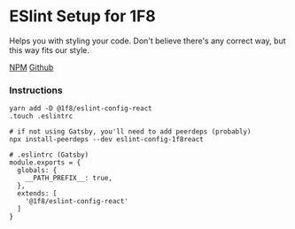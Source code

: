 # ESlint Setup for 1F8

Helps you with styling your code.
Don't believe there's any correct way, but this way fits our style.

[NPM](https://www.npmjs.com/package/@1f8/eslint-config-react)
[Github](https://github.com/1f8/eslint-react-js)

### Instructions

```
yarn add -D @1f8/eslint-config-react
.touch .eslintrc

# if not using Gatsby, you'll need to add peerdeps (probably)
npx install-peerdeps --dev eslint-config-1f8react
```

```
# .eslintrc (Gatsby)
module.exports = {
  globals: {
    __PATH_PREFIX__: true,
  },
  extends: [
    '@1f8/eslint-config-react'
  ]
}
```

